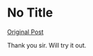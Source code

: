 # No Title

[Original Post](https://discourse.onlinedegree.iitm.ac.in/t/168515/4)

<p>Thank you sir. Will try it out.</p>